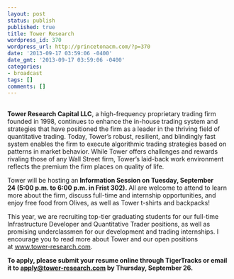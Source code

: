 ```yaml
---
layout: post
status: publish
published: true
title: Tower Research
wordpress_id: 370
wordpress_url: http://princetonacm.com/?p=370
date: '2013-09-17 03:59:06 -0400'
date_gmt: '2013-09-17 03:59:06 -0400'
categories:
- broadcast
tags: []
comments: []
---
```

<p><b><br />
Tower Research Capital LLC</b>, a high-frequency proprietary trading firm founded in 1998, continues to enhance the in-house trading system and strategies that have positioned the firm as a leader in the thriving field of quantitative trading. Today, Tower’s robust, resilient, and blindingly fast system enables the firm to execute algorithmic trading strategies based on patterns in market behavior. While Tower offers challenges and rewards rivaling those of any Wall Street firm, Tower’s laid-back work environment reflects the premium the firm places on quality of life.</p>
<p>Tower will be hosting an<b> Information Session on Tuesday, September 24 (5:00 p.m. to 6:00 p.m. in Frist 302). </b>All are welcome to attend to learn more about the firm, discuss full-time and internship opportunities, and enjoy free food from Olives, as well as Tower t-shirts and backpacks!</p>
<p>This year, we are recruiting top-tier graduating students for our full-time Infrastructure Developer and Quantitative Trader positions, as well as promising underclassmen for our development and trading internships. I encourage you to read more about Tower and our open positions at <a href="http://www.tower-research.com/" target="_blank">www.tower-research.com</a>.</p>
<p><b>To apply, please submit your resume online through TigerTracks or email it to <a href="mailto:apply@tower-research.com" target="_blank">apply@tower-research.com</a> by Thursday, September 26. </b></p>
